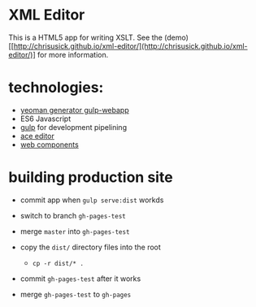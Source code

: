 # XML Editor
This is a HTML5 app for writing XSLT. See the (demo)[[http://chrisusick.github.io/xml-editor/](http://chrisusick.github.io/xml-editor/)] for more information.

# technologies:
- [yeoman generator gulp-webapp](https://github.com/yeoman/generator-gulp-webapp)
- ES6 Javascript
- [gulp](http://gulpjs.com/) for development pipelining
- [ace editor](http://ace.c9.io/#nav=about)
- [web components](http://webcomponents.org/)

# building production site
- commit app when `gulp serve:dist` workds
- switch to branch `gh-pages-test`
- merge `master` into `gh-pages-test`
- copy the `dist/` directory files into the root
  - `cp -r dist/* .`

- commit `gh-pages-test` after it works
- merge `gh-pages-test` to `gh-pages`



